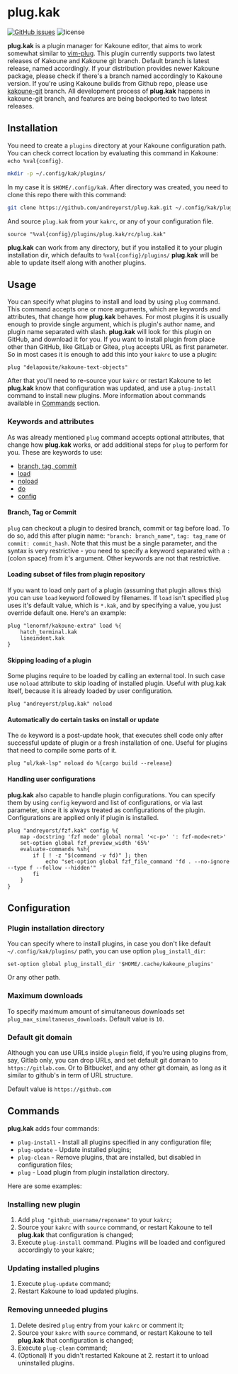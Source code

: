 # plug.kak
[![GitHub issues](https://img.shields.io/github/issues/andreyorst/plug.kak.svg)](https://github.com/andreyorst/plug.kak/issues)
![license](https://img.shields.io/github/license/andreyorst/plug.kak.svg)

**plug.kak** is a plugin manager for Kakoune editor, that aims to work somewhat similar to
[vim-plug](https://github.com/junegunn/vim-plug). This plugin currently supports two latest
releases of Kakoune and Kakoune git branch. Default branch is latest release, named accordingly.
If your distribution provides newer Kakoune package, please check if there's a branch named accordingly
to Kakoune version. If you're using Kakoune builds from Github repo, please use
[kakoune-git](https://github.com/andreyorst/plug.kak/tree/kakoune-git) branch.
All development process of **plug.kak** happens in kakoune-git branch, and features are being
backported to two latest releases.

## Installation

You need to create a `plugins` directory at your Kakoune configuration path. You
can check correct location by evaluating this command in Kakoune:
`echo %val{config}`.

```sh
mkdir -p ~/.config/kak/plugins/
```

In my case it is `$HOME/.config/kak`. After directory was created, you need to
clone this repo there with this command:

```sh
git clone https://github.com/andreyorst/plug.kak.git ~/.config/kak/plugins/plug.kak
```

And source `plug.kak` from your `kakrc`, or any of your configuration file.

```kak
source "%val{config}/plugins/plug.kak/rc/plug.kak"
```

**plug.kak** can work from any directory, but if you installed it to your plugin
installation dir, which defaults to `%val{config}/plugins/`
**plug.kak** will be able to update itself along with another plugins.

## Usage
You can specify what plugins to install and load by using `plug` command. This
command accepts one or more arguments, which are keywords and attributes, that
change how **plug.kak** behaves. For most plugins it is usually enough to
provide single argument, which is plugin's author name, and plugin name
separated with slash. **plug.kak** will look for this plugin on GitHub, and
download it for you.
If you want to install plugin from place other than GitHub, like GitLab or
Gitea, `plug` accepts URL as first parameter.
So in most cases it is enough to add this into your `kakrc` to use a plugin:

```kak
plug "delapouite/kakoune-text-objects"
```

After that you'll need to re-source your `kakrc` or restart Kakoune to let
**plug.kak** know that configuration was updated, and use a `plug-install`
command to install new plugins. More information about commands available
in [Commands](#Commands) section.

### Keywords and attributes
As was already mentioned `plug` command accepts optional attributes, that change
how **plug.kak** works, or add additional steps for `plug` to perform for you.
These are keywords to use:
- [branch, tag, commit](#Branch-Tag-or-Commit)
- [load](#Loading-subset-of-files-from-plugin-repository)
- [noload](#Skipping-loading-of-a-plugin)
- [do](#Automatically-do-certain-tasks-on-install-or-update)
- [config](#Handling-user-configurations)

#### Branch, Tag or Commit
`plug` can checkout a plugin to desired branch, commit or tag before load. To do
so, add this after plugin name: `"branch: branch_name"`, `tag: tag_name` or
`commit: commit_hash`. Note that this must be a single parameter, and the
syntax is very restrictive - you need to specify a keyword separated with a `: `
(colon space) from it's argument. Other keywords are not that restrictive.

#### Loading subset of files from plugin repository
If you want to load only part of a plugin (assuming that plugin allows this) you
can use `load` keyword followed by filenames. If `load` isn't specified `plug`
uses it's default value, which is `*.kak`, and by specifying a value, you just
override default one. Here's an example:

```kak
plug "lenormf/kakoune-extra" load %{
    hatch_terminal.kak
    lineindent.kak
}
```

#### Skipping loading of a plugin
Some plugins require to be loaded by calling an external tool. In such case use
`noload` attribute to skip loading of installed plugin. Useful with plug.kak
itself, because it is already loaded by user configuration.

```kak
plug "andreyorst/plug.kak" noload
```

#### Automatically do certain tasks on install or update
The `do` keyword is a post-update hook, that executes shell code only after
successful update of plugin or a fresh installation of one. Useful for plugins
that need to compile some parts of it.

```kak
plug "ul/kak-lsp" noload do %{cargo build --release}
```

#### Handling user configurations
**plug.kak** also capable to handle plugin configurations. You can specify them
by using `config` keyword and list of configurations, or via last parameter,
since it is always treated as configurations of the plugin. Configurations are
applied only if plugin is installed.

```kak
plug "andreyorst/fzf.kak" config %{
    map -docstring 'fzf mode' global normal '<c-p>' ': fzf-mode<ret>'
    set-option global fzf_preview_width '65%'
    evaluate-commands %sh{
        if [ ! -z "$(command -v fd)" ]; then
            echo "set-option global fzf_file_command 'fd . --no-ignore --type f --follow --hidden'"
        fi
    }
}
```

## Configuration

### Plugin installation directory

You can specify where to install plugins, in case you don't like default
`~/.config/kak/plugins/` path, you can use option `plug_install_dir`:

```kak
set-option global plug_install_dir '$HOME/.cache/kakoune_plugins'
```

Or any other path.

### Maximum downloads

To specify maximum amount of simultaneous downloads set
`plug_max_simultaneous_downloads`. Default value is `10`.

### Default git domain

Although you can use URLs inside `plugin` field, if you're using plugins from,
say, Gitlab only, you can drop URLs, and set default git domain to
`https://gitlab.com`. Or to Bitbucket, and any other git domain, as long as it
similar to github's in term of URL structure.

Default value is `https://github.com`

## Commands

**plug.kak** adds four commands:

- `plug-install` - Install all plugins specified in any configuration file;
- `plug-update` - Update installed plugins;
- `plug-clean` - Remove plugins, that are installed, but disabled in
  configuration files;
- `plug` - Load plugin from plugin installation directory.

Here are some examples:

### Installing new plugin

1. Add `plug "github_username/reponame"` to your `kakrc`;
2. Source your `kakrc` with `source` command, or restart Kakoune to tell
  **plug.kak** that configuration is changed;
3. Execute `plug-install` command. Plugins will be loaded and configured
  accordingly to your kakrc;

### Updating installed plugins

1. Execute `plug-update` command;
2. Restart Kakoune to load updated plugins.

### Removing unneeded plugins

1. Delete desired `plug` entry from your `kakrc` or comment it;
2. Source your `kakrc` with `source` command, or restart Kakoune to tell
  **plug.kak** that configuration is changed;
3. Execute `plug-clean` command;
4. (Optional) If you didn't restarted Kakoune at 2. restart it to unload
  uninstalled plugins.

